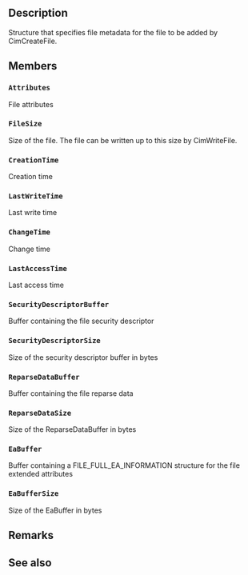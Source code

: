 ## Description

Structure that specifies file metadata for the file to be added by CimCreateFile.

## Members

### `Attributes`

File attributes

### `FileSize`

Size of the file. The file can be written up to this size by CimWriteFile.

### `CreationTime`

Creation time

### `LastWriteTime`

Last write time

### `ChangeTime`

Change time

### `LastAccessTime`

Last access time

### `SecurityDescriptorBuffer`

Buffer containing the file security descriptor

### `SecurityDescriptorSize`

Size of the security descriptor buffer in bytes

### `ReparseDataBuffer`

Buffer containing the file reparse data

### `ReparseDataSize`

Size of the ReparseDataBuffer in bytes

### `EaBuffer`

Buffer containing a FILE_FULL_EA_INFORMATION structure for the file extended attributes

### `EaBufferSize`

Size of the EaBuffer in bytes

## Remarks

## See also